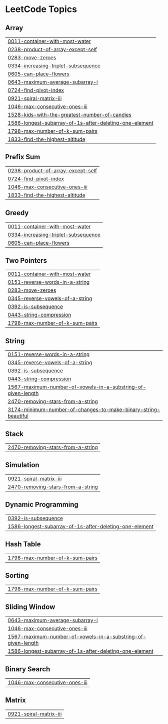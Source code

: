 

<!---LeetCode Topics Start-->
# LeetCode Topics
## Array
|  |
| ------- |
| [0011-container-with-most-water](https://github.com/karanmaheshwari16/LeetCode-75/tree/master/0011-container-with-most-water) |
| [0238-product-of-array-except-self](https://github.com/karanmaheshwari16/LeetCode-75/tree/master/0238-product-of-array-except-self) |
| [0283-move-zeroes](https://github.com/karanmaheshwari16/LeetCode-75/tree/master/0283-move-zeroes) |
| [0334-increasing-triplet-subsequence](https://github.com/karanmaheshwari16/LeetCode-75/tree/master/0334-increasing-triplet-subsequence) |
| [0605-can-place-flowers](https://github.com/karanmaheshwari16/LeetCode-75/tree/master/0605-can-place-flowers) |
| [0643-maximum-average-subarray-i](https://github.com/karanmaheshwari16/LeetCode-75/tree/master/0643-maximum-average-subarray-i) |
| [0724-find-pivot-index](https://github.com/karanmaheshwari16/LeetCode-75/tree/master/0724-find-pivot-index) |
| [0921-spiral-matrix-iii](https://github.com/karanmaheshwari16/LeetCode-75/tree/master/0921-spiral-matrix-iii) |
| [1046-max-consecutive-ones-iii](https://github.com/karanmaheshwari16/LeetCode-75/tree/master/1046-max-consecutive-ones-iii) |
| [1528-kids-with-the-greatest-number-of-candies](https://github.com/karanmaheshwari16/LeetCode-75/tree/master/1528-kids-with-the-greatest-number-of-candies) |
| [1586-longest-subarray-of-1s-after-deleting-one-element](https://github.com/karanmaheshwari16/LeetCode-75/tree/master/1586-longest-subarray-of-1s-after-deleting-one-element) |
| [1798-max-number-of-k-sum-pairs](https://github.com/karanmaheshwari16/LeetCode-75/tree/master/1798-max-number-of-k-sum-pairs) |
| [1833-find-the-highest-altitude](https://github.com/karanmaheshwari16/LeetCode-75/tree/master/1833-find-the-highest-altitude) |
## Prefix Sum
|  |
| ------- |
| [0238-product-of-array-except-self](https://github.com/karanmaheshwari16/LeetCode-75/tree/master/0238-product-of-array-except-self) |
| [0724-find-pivot-index](https://github.com/karanmaheshwari16/LeetCode-75/tree/master/0724-find-pivot-index) |
| [1046-max-consecutive-ones-iii](https://github.com/karanmaheshwari16/LeetCode-75/tree/master/1046-max-consecutive-ones-iii) |
| [1833-find-the-highest-altitude](https://github.com/karanmaheshwari16/LeetCode-75/tree/master/1833-find-the-highest-altitude) |
## Greedy
|  |
| ------- |
| [0011-container-with-most-water](https://github.com/karanmaheshwari16/LeetCode-75/tree/master/0011-container-with-most-water) |
| [0334-increasing-triplet-subsequence](https://github.com/karanmaheshwari16/LeetCode-75/tree/master/0334-increasing-triplet-subsequence) |
| [0605-can-place-flowers](https://github.com/karanmaheshwari16/LeetCode-75/tree/master/0605-can-place-flowers) |
## Two Pointers
|  |
| ------- |
| [0011-container-with-most-water](https://github.com/karanmaheshwari16/LeetCode-75/tree/master/0011-container-with-most-water) |
| [0151-reverse-words-in-a-string](https://github.com/karanmaheshwari16/LeetCode-75/tree/master/0151-reverse-words-in-a-string) |
| [0283-move-zeroes](https://github.com/karanmaheshwari16/LeetCode-75/tree/master/0283-move-zeroes) |
| [0345-reverse-vowels-of-a-string](https://github.com/karanmaheshwari16/LeetCode-75/tree/master/0345-reverse-vowels-of-a-string) |
| [0392-is-subsequence](https://github.com/karanmaheshwari16/LeetCode-75/tree/master/0392-is-subsequence) |
| [0443-string-compression](https://github.com/karanmaheshwari16/LeetCode-75/tree/master/0443-string-compression) |
| [1798-max-number-of-k-sum-pairs](https://github.com/karanmaheshwari16/LeetCode-75/tree/master/1798-max-number-of-k-sum-pairs) |
## String
|  |
| ------- |
| [0151-reverse-words-in-a-string](https://github.com/karanmaheshwari16/LeetCode-75/tree/master/0151-reverse-words-in-a-string) |
| [0345-reverse-vowels-of-a-string](https://github.com/karanmaheshwari16/LeetCode-75/tree/master/0345-reverse-vowels-of-a-string) |
| [0392-is-subsequence](https://github.com/karanmaheshwari16/LeetCode-75/tree/master/0392-is-subsequence) |
| [0443-string-compression](https://github.com/karanmaheshwari16/LeetCode-75/tree/master/0443-string-compression) |
| [1567-maximum-number-of-vowels-in-a-substring-of-given-length](https://github.com/karanmaheshwari16/LeetCode-75/tree/master/1567-maximum-number-of-vowels-in-a-substring-of-given-length) |
| [2470-removing-stars-from-a-string](https://github.com/karanmaheshwari16/LeetCode-75/tree/master/2470-removing-stars-from-a-string) |
| [3174-minimum-number-of-changes-to-make-binary-string-beautiful](https://github.com/karanmaheshwari16/LeetCode-75/tree/master/3174-minimum-number-of-changes-to-make-binary-string-beautiful) |
## Stack
|  |
| ------- |
| [2470-removing-stars-from-a-string](https://github.com/karanmaheshwari16/LeetCode-75/tree/master/2470-removing-stars-from-a-string) |
## Simulation
|  |
| ------- |
| [0921-spiral-matrix-iii](https://github.com/karanmaheshwari16/LeetCode-75/tree/master/0921-spiral-matrix-iii) |
| [2470-removing-stars-from-a-string](https://github.com/karanmaheshwari16/LeetCode-75/tree/master/2470-removing-stars-from-a-string) |
## Dynamic Programming
|  |
| ------- |
| [0392-is-subsequence](https://github.com/karanmaheshwari16/LeetCode-75/tree/master/0392-is-subsequence) |
| [1586-longest-subarray-of-1s-after-deleting-one-element](https://github.com/karanmaheshwari16/LeetCode-75/tree/master/1586-longest-subarray-of-1s-after-deleting-one-element) |
## Hash Table
|  |
| ------- |
| [1798-max-number-of-k-sum-pairs](https://github.com/karanmaheshwari16/LeetCode-75/tree/master/1798-max-number-of-k-sum-pairs) |
## Sorting
|  |
| ------- |
| [1798-max-number-of-k-sum-pairs](https://github.com/karanmaheshwari16/LeetCode-75/tree/master/1798-max-number-of-k-sum-pairs) |
## Sliding Window
|  |
| ------- |
| [0643-maximum-average-subarray-i](https://github.com/karanmaheshwari16/LeetCode-75/tree/master/0643-maximum-average-subarray-i) |
| [1046-max-consecutive-ones-iii](https://github.com/karanmaheshwari16/LeetCode-75/tree/master/1046-max-consecutive-ones-iii) |
| [1567-maximum-number-of-vowels-in-a-substring-of-given-length](https://github.com/karanmaheshwari16/LeetCode-75/tree/master/1567-maximum-number-of-vowels-in-a-substring-of-given-length) |
| [1586-longest-subarray-of-1s-after-deleting-one-element](https://github.com/karanmaheshwari16/LeetCode-75/tree/master/1586-longest-subarray-of-1s-after-deleting-one-element) |
## Binary Search
|  |
| ------- |
| [1046-max-consecutive-ones-iii](https://github.com/karanmaheshwari16/LeetCode-75/tree/master/1046-max-consecutive-ones-iii) |
## Matrix
|  |
| ------- |
| [0921-spiral-matrix-iii](https://github.com/karanmaheshwari16/LeetCode-75/tree/master/0921-spiral-matrix-iii) |
<!---LeetCode Topics End-->
